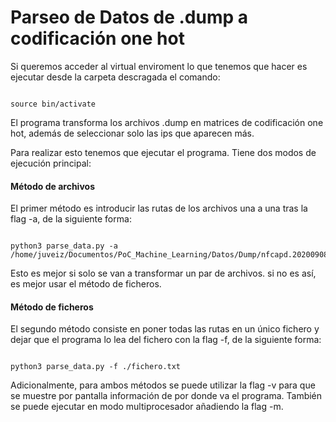 # Parseo de Datos de .dump a codificación one hot

Si queremos acceder al virtual enviroment lo que tenemos que hacer es ejecutar desde la carpeta descragada el comando:

~~~

source bin/activate

~~~

El programa transforma los archivos .dump en matrices de codificación one hot, además de seleccionar solo las ips que aparecen más.

Para realizar esto tenemos que ejecutar el programa. Tiene dos modos de ejecución principal:

#### Método de archivos
 
El primer método es introducir las rutas de los archivos una a una tras la flag -a, de la siguiente forma:

~~~

python3 parse_data.py -a /home/juveiz/Documentos/PoC_Machine_Learning/Datos/Dump/nfcapd.202009081615.dump 

~~~

Esto es mejor si solo se van a transformar un par de archivos. si no es así, es mejor usar el método de ficheros.

#### Método de ficheros

El segundo método consiste en poner todas las rutas en un único fichero y dejar que el programa lo lea del fichero con la flag -f, de la siguiente forma:

~~~

python3 parse_data.py -f ./fichero.txt 

~~~

Adicionalmente, para ambos métodos se puede utilizar la flag -v para que se muestre por pantalla información de por donde va el programa.
También se puede ejecutar en modo multiprocesador añadiendo la flag -m.